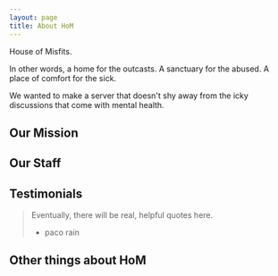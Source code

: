 ```yaml
---
layout: page
title: About HoM
---
```


House of Misfits.

In other words, a home for the outcasts. A sanctuary for the abused. A place of comfort for the sick.

We wanted to make a server that doesn't shy away from the icky discussions that come with mental health.

## Our Mission

## Our Staff

## Testimonials

 > Eventually, there will be real, helpful quotes here.
 >
 > - paco rain

## Other things about HoM
